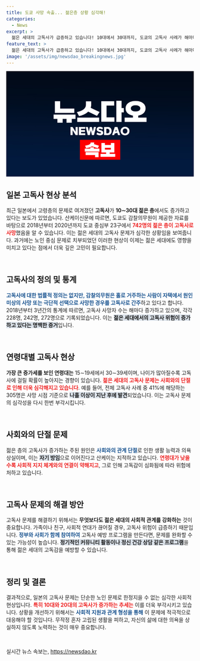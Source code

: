 ```yaml
---
title: 도쿄 사망 속출... 젊은층 상황 심각해!
categories:
  - News
excerpt: >
  젊은 세대의 고독사가 급증하고 있습니다! 10대에서 30대까지, 도쿄의 고독사 사례가 해마다 증가하며 심각한 사회 문제로 떠오른 지금, 젊은이들의 고립이 가져온 충격적인 현실을 알아보세요!
feature_text: >
  젊은 세대의 고독사가 급증하고 있습니다! 10대에서 30대까지, 도쿄의 고독사 사례가 해마다 증가하며 심각한 사회 문제로 떠오른 지금, 젊은이들의 고립이 가져온 충격적인 현실을 알아보세요!
image: '/assets/img/newsdao_breakingnews.jpg'
---
```


<p><img src="/assets/img/newsdao_breakingnews.jpg" alt="flaretime 속보" /></p>

<h2 data-ke-size="size26">일본 고독사 현상 분석</h2>

<p data-ke-size="size16">최근 일본에서 고령층의 문제로 여겨졌던 <b>고독사</b>가 <b>10∼30대 젊은 층</b>에서도 증가하고 있다는 보도가 있었습니다. 산케이신문에 따르면, 도쿄도 감찰의무원이 제공한 자료를 바탕으로 2018년부터 2020년까지 도쿄 중심부 23구에서 <b><span style="color: #ee2323;">742명의 젊은 층이 고독사로 사망</span></b>했음을 알 수 있습니다. 이는 젊은 세대의 고독사 문제가 심각한 상황임을 보여줍니다. 과거에는 노인 중심 문제로 치부되었던 이러한 현상이 이제는 젊은 세대에도 영향을 미치고 있다는 점에서 더욱 깊은 고민이 필요합니다.</p>

<p data-ke-size="size16">&nbsp;</p>

<h2 data-ke-size="size26">고독사의 정의 및 통계</h2>

<p data-ke-size="size16"><b><span style="color: #1a5490;">고독사에 대한 법률적 정의는 없지만, 감찰의무원은 홀로 거주하는 사람이 자택에서 원인 미상의 사망 또는 극단적 선택으로 사망한 경우를 고독사로 간주</span></b>하고 있다고 합니다. 2018년부터 3년간의 통계에 따르면, 고독사 사망자 수는 해마다 증가하고 있으며, 각각 228명, 242명, 272명으로 기록되었습니다. 이는 <b><span style="background-color: #21538527;">젊은 세대에서의 고독사 위험이 증가하고 있다는 명백한 증거</span></b>입니다.</p> 

<p data-ke-size="size16">&nbsp;</p>

<h2 data-ke-size="size26">연령대별 고독사 현상</h2>

<p data-ke-size="size16"><b>가장 큰 증가세를 보인 연령대는</b> 15∼19세에서 30∼39세이며, 나이가 많아질수록 고독사에 걸릴 확률이 높아지는 경향이 있습니다. <b><span style="color: #ee2323;">젊은 세대의 고독사 문제는 사회와의 단절로 인해 더욱 심각해지고 있습니다</span></b>. 예를 들어, 전체 고독사 사례 중 41%에 해당하는 305명은 사망 시점 기준으로 <b><span style="background-color: #21538527;">나흘 이상이 지난 후에 발견</span></b>되었습니다. 이는 고독사 문제의 심각성을 다시 한번 부각시킵니다.</p>

<p data-ke-size="size16">&nbsp;</p>

<h2 data-ke-size="size26">사회와의 단절 문제</h2>

<p data-ke-size="size16">젊은 층의 고독사가 증가하는 주된 원인은 <b><span style="color: #1a5490;">사회와의 관계 단절</span></b>로 인한 생활 능력과 의욕 상실이며, 이는 <b><span style="background-color: #21538527;">자기 방임</span></b>으로 이어진다고 산케이는 지적하고 있습니다. <b><span style="color: #ee2323;">연령대가 낮을수록 사회적 지지 체계와의 연결이 약해지고</span></b>, 그로 인해 고독감이 심화됨에 따라 위험에 처하고 있습니다.</p>

<p data-ke-size="size16">&nbsp;</p>

<h2 data-ke-size="size26">고독사 문제의 해결 방안</h2>

<p data-ke-size="size16">고독사 문제를 해결하기 위해서는 <b>무엇보다도 젊은 세대의 사회적 관계를 강화하는</b> 것이 중요합니다. 가족이나 친구, 사회적 연대가 끊어질 경우, 고독사 위험이 급증하기 때문입니다. <b><span style="color: #1a5490;">정부와 사회가 함께 참여하여</span></b> 고독사 예방 프로그램을 만든다면, 문제를 완화할 수 있는 가능성이 높습니다. <b><span style="background-color: #21538527;">정기적인 커뮤니티 활동이나 정신 건강 상담 같은 프로그램</span></b>을 통해 젊은 세대의 고독감을 예방할 수 있습니다.</p>

<p data-ke-size="size16">&nbsp;</p>

<h2 data-ke-size="size26">정리 및 결론</h2>

<p data-ke-size="size16">결과적으로, 일본의 고독사 문제는 단순한 노인 문제로 한정지을 수 없는 심각한 사회적 현상입니다. <b><span style="color: #ee2323;">특히 10대와 20대의 고독사가 증가하는 추세는</span></b> 이를 더욱 부각시키고 있습니다. 상황을 개선하기 위해서는 <b><span style="color: #1a5490;">사회적 지원과 관계 형성을 통해</span></b> 이 문제에 적극적으로 대응해야 할 것입니다. 무작정 혼자 고립된 생활을 피하고, 자신의 삶에 대한 의욕을 상실하지 않도록 노력하는 것이 매우 중요합니다.</p>

<p data-ke-size="size16">&nbsp;</p>
실시간 뉴스 속보는, <a href="https://newsdao.kr" rel="dofollow">https://newsdao.kr</a>


